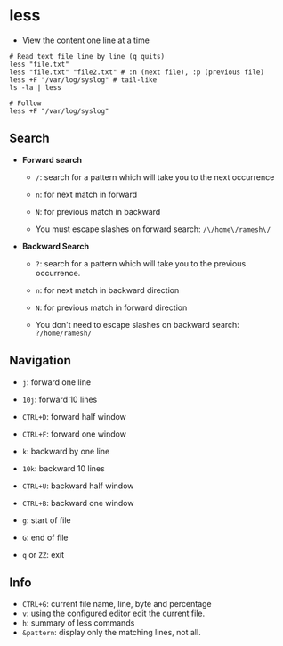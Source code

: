 # less

- View the content one line at a time

```shell
# Read text file line by line (q quits)
less "file.txt"
less "file.txt" "file2.txt" # :n (next file), :p (previous file)
less +F "/var/log/syslog" # tail-like
ls -la | less

# Follow
less +F "/var/log/syslog"
```

## Search

- **Forward search**

  - `/`: search for a pattern which will take you to the next occurrence
  - `n`: for next match in forward
  - `N`: for previous match in backward

  - You must escape slashes on forward search: `/\/home\/ramesh\/`

- **Backward Search**

  - `?`: search for a pattern which will take you to the previous occurrence.
  - `n`: for next match in backward direction
  - `N`: for previous match in forward direction

  - You don't need to escape slashes on backward search: `?/home/ramesh/`

## Navigation

- `j`: forward one line
- `10j`: forward 10 lines
- `CTRL+D`: forward half window
- `CTRL+F`: forward one window

- `k`: backward by one line
- `10k`: backward 10 lines
- `CTRL+U`: backward half window
- `CTRL+B`: backward one window

- `g`: start of file
- `G`: end of file
- `q` or `ZZ`: exit

## Info

- `CTRL+G`: current file name, line, byte and percentage
- `v`: using the configured editor edit the current file.
- `h`: summary of less commands
- `&pattern`: display only the matching lines, not all.
